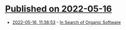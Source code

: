 # [Published on 2022-05-16](index.md)

* [2022-05-16, 11:38:53](https://news.ycombinator.com/item?id=31395759) - [In Search of Organic Software](http://pketh.org/organic-software.html)
